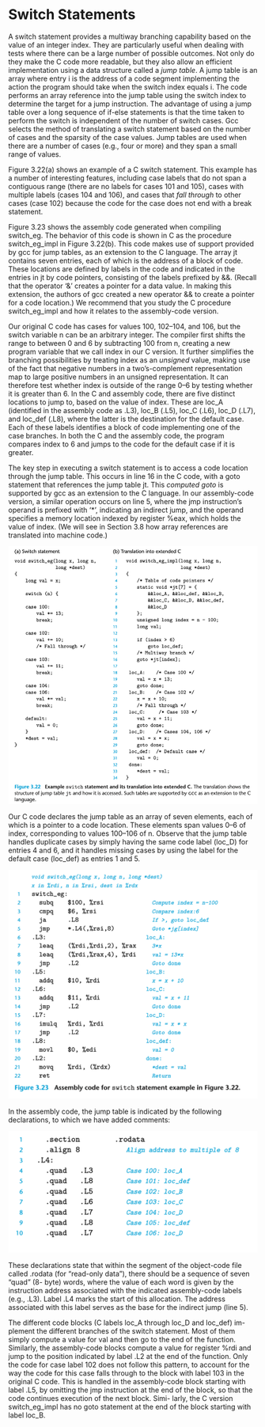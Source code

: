 # Switch Statements

A switch statement provides a multiway branching capability based on the value of an integer index. They are particularly useful when dealing with tests where there can be a large number of possible outcomes. Not only do they make the C code more readable, but they also allow an efficient implementation using a data structure called a *jump table*. A jump table is an array where entry i is the address of a code segment implementing the action the program should take when the switch index equals i. The code performs an array reference into the jump table using the switch index to determine the target for a jump instruction. The advantage of using a jump table over a long sequence of if-else statements is that the time taken to perform the switch is independent of the number of switch cases. Gcc selects the method of translating a switch statement based on the number of cases and the sparsity of the case values. Jump tables are used when there are a number of cases (e.g., four or more) and they span a small range of values.

Figure 3.22(a) shows an example of a C switch statement. This example has a number of interesting features, including case labels that do not span a contiguous range (there are no labels for cases 101 and 105), cases with multiple labels (cases 104 and 106), and cases that *fall through* to other cases (case 102) because the code for the case does not end with a break statement.

Figure 3.23 shows the assembly code generated when compiling switch_eg. The behavior of this code is shown in C as the procedure switch_eg_impl in Figure 3.22(b). This code makes use of support provided by gcc for jump tables, as an extension to the C language. The array jt contains seven entries, each of which is the address of a block of code. These locations are defined by labels in the code and indicated in the entries in jt by code pointers, consisting of the labels prefixed by &&. (Recall that the operator ‘&’ creates a pointer for a data value. In making this extension, the authors of gcc created a new operator && to create a pointer for a code location.) We recommend that you study the C procedure switch_eg_impl and how it relates to the assembly-code version.

Our original C code has cases for values 100, 102–104, and 106, but the switch variable n can be an arbitrary integer. The compiler first shifts the range to between 0 and 6 by subtracting 100 from n, creating a new program variable that we call index in our C version. It further simplifies the branching possibilities by treating index as an *unsigned* value, making use of the fact that negative numbers in a two’s-complement representation map to large positive numbers in an unsigned representation. It can therefore test whether index is outside of the range 0–6 by testing whether it is greater than 6. In the C and assembly code, there are five distinct locations to jump to, based on the value of index. These are loc_A (identified in the assembly code as .L3), loc_B (.L5), loc_C (.L6), loc_D (.L7), and loc_def (.L8), where the latter is the destination for the default case. Each of these labels identifies a block of code implementing one of the case branches. In both the C and the assembly code, the program compares index to 6 and jumps to the code for the default case if it is greater.

The key step in executing a switch statement is to access a code location through the jump table. This occurs in line 16 in the C code, with a goto statement that references the jump table jt. This *computed goto* is supported by gcc as an extension to the C language. In our assembly-code version, a similar operation occurs on line 5, where the jmp instruction’s operand is prefixed with ‘*’, indicating an indirect jump, and the operand specifies a memory location indexed by register %eax, which holds the value of index. (We will see in Section 3.8 how array references are translated into machine code.)

![](1.png)

Our C code declares the jump table as an array of seven elements, each of which is a pointer to a code location. These elements span values 0–6 of index, corresponding to values 100–106 of n. Observe that the jump table handles duplicate cases by simply having the same code label (loc_D) for entries 4 and 6, and it handles missing cases by using the label for the default case (loc_def) as entries 1 and 5.

![](2.png)

In the assembly code, the jump table is indicated by the following declarations, to which we have added comments:

![](3.png)

These declarations state that within the segment of the object-code file called .rodata (for “read-only data”), there should be a sequence of seven “quad” (8- byte) words, where the value of each word is given by the instruction address associated with the indicated assembly-code labels (e.g., .L3). Label .L4 marks the start of this allocation. The address associated with this label serves as the base for the indirect jump (line 5).

The different code blocks (C labels loc_A through loc_D and loc_def) im- plement the different branches of the switch statement. Most of them simply compute a value for val and then go to the end of the function. Similarly, the assembly-code blocks compute a value for register %rdi and jump to the position indicated by label .L2 at the end of the function. Only the code for case label 102 does not follow this pattern, to account for the way the code for this case falls through to the block with label 103 in the original C code. This is handled in the assembly-code block starting with label .L5, by omitting the jmp instruction at the end of the block, so that the code continues execution of the next block. Simi- larly, the C version switch_eg_impl has no goto statement at the end of the block starting with label loc_B.